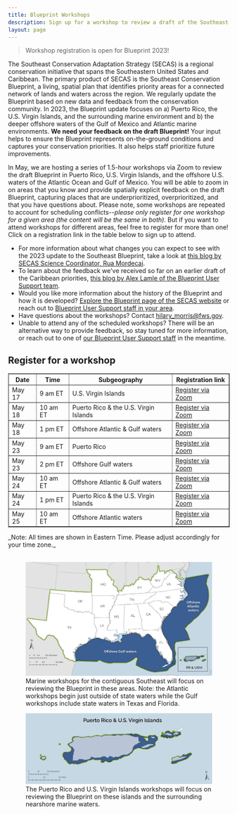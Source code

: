 ```yaml
---
title: Blueprint Workshops
description: Sign up for a workshop to review a draft of the Southeast Conservation Blueprint.
layout: page
---
```

<blockquote>Workshop registration is open for Blueprint 2023!</blockquote>

The Southeast Conservation Adaptation Strategy (SECAS) is a regional conservation initiative that spans the Southeastern United States and Caribbean. The primary product of SECAS is the Southeast Conservation Blueprint, a living, spatial plan that identifies priority areas for a connected network of lands and waters across the region. We regularly update the Blueprint based on new data and feedback from the conservation community. In 2023, the Blueprint update focuses on a) Puerto Rico, the U.S. Virgin Islands, and the surrounding marine environment and b) the deeper offshore waters of the Gulf of Mexico and Atlantic marine environments. <b>We need your feedback on the draft Blueprint!</b> Your input helps to ensure the Blueprint represents on-the-ground conditions and captures your conservation priorities. It also helps staff prioritize future improvements.

In May, we are hosting a series of 1.5-hour workshops via Zoom to review the draft Blueprint in Puerto Rico, U.S. Virgin Islands, and the offshore U.S. waters of the Atlantic Ocean and Gulf of Mexico. You will be able to zoom in on areas that you know and provide spatially explicit feedback on the draft Blueprint, capturing places that are underprioritized, overprioritized, and that you have questions about. Please note, some workshops are repeated to account for scheduling conflicts--_please only register for one workshop for a given area (the content will be the same in both)_. But if you want to attend workshops for different areas, feel free to register for more than one! Click on a registration link in the table below to sign up to attend.

<ul>
  <li>For more information about what changes you can expect to see with the 2023 update to the Southeast Blueprint, take a look at <a href="http://secassoutheast.org/2023/03/28/Likely-Blueprint-improvements-for-2023.html">this blog by SECAS Science Coordinator, Rua Mordecai</a>.</li>
  <li>To learn about the feedback we've received so far on an earlier draft of the Caribbean priorities, <a href="https://secassoutheast.org/2021/07/30/Progress-toward-a-more-consistent-Southeast-Blueprint-in-2022.html">this blog by Alex Lamle of the Blueprint User Support team</a>.</li>
  <li>Would you like more information about the history of the Blueprint and how it is developed? <a href="http://secassoutheast.org/blueprint">Explore the Blueprint page of the SECAS website</a> or reach out to <a href="http://secassoutheast.org/staff">Blueprint User Support staff in your area</a>.</li>
  <li>Have questions about the workshops? Contact <a href="mailto:hilary_morris@fws.gov">hilary_morris@fws.gov</a>.</li>
  <li>Unable to attend any of the scheduled workshops? There will be an alternative way to provide feedback, so stay tuned for more information, or reach out to one of <a href="http://secassoutheast.org/staff">our Blueprint User Support staff</a> in the meantime.</li>
  </ul>
  

<h2>Register for a workshop</h2>

<table border="1" table cellpadding="7">
  <tr>
    <th>Date</th>
    <th>Time</th>
    <th>Subgeography</th>
    <th>Registration link</th>
  </tr>
   <tr>
     <td>May 17</td>
     <td>9 am ET</td>
     <td>U.S. Virgin Islands</td>
     <td><a href="https://doitalent.zoomgov.com/meeting/register/vJIsdO2tpj8vHz0RsSgW83O02BtZEg6p95w">Register via Zoom</a></td>
  </tr>
   <tr>
     <td>May 18</td>
     <td>10 am ET</td>
     <td>Puerto Rico & the U.S. Virgin Islands</td>
     <td><a href="https://doitalent.zoomgov.com/meeting/register/vJItd-qgqz0vHFL4eMPtPAEjBh-ODt1f6zY">Register via Zoom</a></td>
  </tr>
   <tr>
     <td>May 18</td>
     <td>1 pm ET</td>
     <td>Offshore Atlantic & Gulf waters</td>
     <td><a href="https://doitalent.zoomgov.com/meeting/register/vJItf-CprDsoG17FcTU4VTcS04IjkkDhXKs">Register via Zoom</a></td>
  </tr>
   <tr>
     <td>May 23</td>
     <td>9 am ET</td>
     <td>Puerto Rico</td>
     <td><a href="https://doitalent.zoomgov.com/meeting/register/vJIsfu2przstEu-3fcTBmQ2ivmTGoPWqvZQ">Register via Zoom</a></td>
  </tr>
   <tr>
     <td>May 23</td>
     <td>2 pm ET</td>
     <td>Offshore Gulf waters</td>
     <td><a href="https://doitalent.zoomgov.com/meeting/register/vJIscuCgpz4uHjKtiFrfpEJg4eYAQ23iyXo">Register via Zoom</a></td>
  </tr>
    <tr>
     <td>May 24</td>
     <td>10 am ET</td>
     <td>Offshore Atlantic & Gulf waters</td>
     <td><a href="https://doitalent.zoomgov.com/meeting/register/vJIsf-msqj8iE-ILv0-sABsVmHp0ZdT0eJc">Register via Zoom</a></td>
  </tr>
   <tr>
     <td>May 24</td>
     <td>1 pm ET</td>
     <td>Puerto Rico & the U.S. Virgin Islands</td>
     <td><a href="https://doitalent.zoomgov.com/meeting/register/vJIscu-hpzIiGHF-RoImOdXLABqvtc8aKto">Register via Zoom</a></td>
  </tr>
    <tr>
     <td>May 25</td>
     <td>10 am ET</td>
     <td>Offshore Atlantic waters</td>
     <td><a href="https://doitalent.zoomgov.com/meeting/register/vJIsc-6hqjkoGpKJjDAngwb2zSg4NJaYp_Q">Register via Zoom</a></td>
  </tr>
 </table>
 _Note: All times are shown in Eastern Time. Please adjust accordingly for your time zone._
  <br>
  <br>
<figure>
  <img src="./images/Marine_workshop_map_2023-03-27_50pct.jpg" alt="A map depicting the area covered by the Atlantic and Gulf marine workshops"/>
  <figcaption>Marine workshops for the contiguous Southeast will focus on reviewing the Blueprint in these areas. Note: the Atlantic workshops begin just outside of state waters while the Gulf workshops include state waters in Texas and Florida.</figcaption>
</figure>
<figure>
  <img src="./images/VIPR_workshop_map_2023-03-27_50pct.jpg" alt="A map depicting the area covered by each U.S. Caribbean workshop"/>
  <figcaption>The Puerto Rico and U.S. Virgin Islands workshops will focus on reviewing the Blueprint on these islands and the surrounding nearshore marine waters.</figcaption>
</figure>
